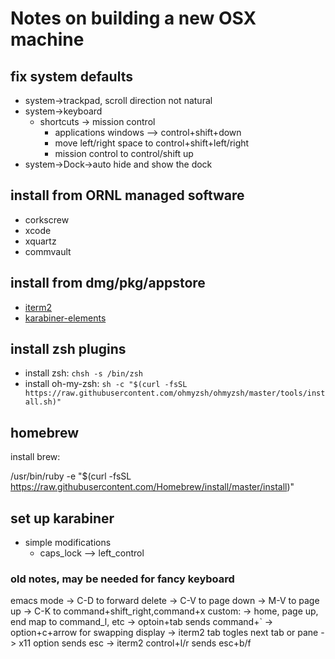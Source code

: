 # Notes on building a new OSX machine

## fix system defaults
* system->trackpad, scroll direction not natural
* system->keyboard
  * shortcuts -> mission control
    * applications windows --> control+shift+down
    * move left/right space to control+shift+left/right
    * mission control to control/shift up
* system->Dock->auto hide and show the dock


## install from ORNL managed software
* corkscrew
* xcode
* xquartz
* commvault


## install from dmg/pkg/appstore
* [iterm2](https://iterm2.com/downloads.html)
* [karabiner-elements](https://karabiner-elements.pqrs.org/)

## install zsh plugins
* install zsh:  `chsh -s /bin/zsh`
* install oh-my-zsh: `sh -c "$(curl -fsSL https://raw.githubusercontent.com/ohmyzsh/ohmyzsh/master/tools/install.sh)"`


## homebrew

install brew:

/usr/bin/ruby -e "$(curl -fsSL https://raw.githubusercontent.com/Homebrew/install/master/install)"


## set up karabiner

* simple modifications
  * caps_lock --> left_control

### old notes, may be needed for fancy keyboard
emacs mode -> C-D to forward delete
      	   -> C-V to page down
	   -> M-V to page up
	   -> C-K to command+shift_right,command+x
custom: -> home, page up, end map to command_l, etc
	-> optoin+tab sends command+`
	-> option+c+arrow for swapping display
	-> iterm2 tab togles next tab or pane
	-> x11 option sends esc
	-> iterm2 control+l/r sends esc+b/f


